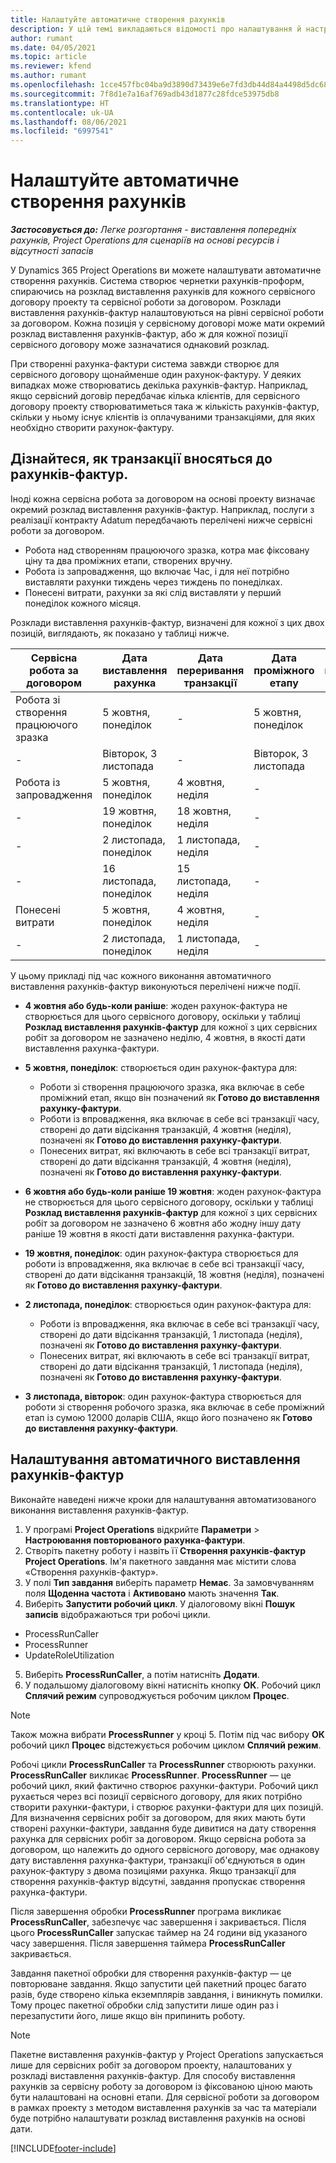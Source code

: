 ```yaml
---
title: Налаштуйте автоматичне створення рахунків
description: У цій темі викладаються відомості про налаштування й настроювання автоматичного створення рахунків.
author: rumant
ms.date: 04/05/2021
ms.topic: article
ms.reviewer: kfend
ms.author: rumant
ms.openlocfilehash: 1cce457fbc04ba9d3890d73439e6e7fd3db44d84a4498d5dc68ed82d362158b5
ms.sourcegitcommit: 7f8d1e7a16af769adb43d1877c28fdce53975db8
ms.translationtype: HT
ms.contentlocale: uk-UA
ms.lasthandoff: 08/06/2021
ms.locfileid: "6997541"
---
```

# <a name="set-up-automatic-invoice-creation"></a>Налаштуйте автоматичне створення рахунків 
 
_**Застосовується до:** Легке розгортання - виставлення попередніх рахунків, Project Operations для сценаріїв на основі ресурсів і відсутності запасів_

У Dynamics 365 Project Operations ви можете налаштувати автоматичне створення рахунків. Система створює чернетки рахунків-проформ, спираючись на розклад виставлення рахунків для кожного сервісного договору проекту та сервісної роботи за договором. Розклади виставлення рахунків-фактур налаштовуються на рівні сервісної роботи за договором. Кожна позиція у сервісному договорі може мати окремий розклад виставлення рахунків-фактур, або ж для кожної позиції сервісного договору може зазначатися однаковий розклад.

При створенні рахунка-фактури система завжди створює для сервісного договору щонайменше один рахунок-фактуру. У деяких випадках може створюватись декілька рахунків-фактур. Наприклад, якщо сервісний договір передбачає кілька клієнтів, для сервісного договору проекту створюватиметься така ж кількість рахунків-фактур, скільки у ньому існує клієнтів із оплачуваними транзакціями, для яких необхідно створити рахунок-фактуру.

## <a name="understand-how-transactions-are-included-on-an-invoice"></a>Дізнайтеся, як транзакції вносяться до рахунків-фактур. 

Іноді кожна сервісна робота за договором на основі проекту визначає окремий розклад виставлення рахунків-фактур. Наприклад, послуги з реалізації контракту Adatum передбачають перелічені нижче сервісні роботи за договором.

- Робота над створенням працюючого зразка, котра має фіксовану ціну та два проміжних етапи, створених вручну.
- Робота із запровадження, що включає Час, і для неї потрібно виставляти рахунки тиждень через тиждень по понеділках.
- Понесені витрати, рахунки за які слід виставляти у перший понеділок кожного місяця.

Розклади виставлення рахунків-фактур, визначені для кожної з цих двох позицій, виглядають, як показано у таблиці нижче.

| Сервісна робота за договором | Дата виставлення рахунка | Дата переривання транзакції | Дата проміжного етапу | Сума на проміжному етапі |
| --- | --- | --- | --- | --- |
| Робота зі створення працюючого зразка | 5 жовтня, понеділок | - | 5 жовтня, понеділок | 5000 USD |
| - | Вівторок, 3 листопада | - | Вівторок, 3 листопада | 12,000 USD |
| Робота із запровадження | 5 жовтня, понеділок | 4 жовтня, неділя | - | - |
| - | 19 жовтня, понеділок | 18 жовтня, неділя | - | - |
| - | 2 листопада, понеділок | 1 листопада, неділя | - | - |
| - | 16 листопада, понеділок | 15 листопада, неділя | - | - |
| Понесені витрати | 5 жовтня, понеділок | 4 жовтня, неділя | - | - |
| - | 2 листопада, понеділок | 1 листопада, неділя | - | - |

У цьому прикладі під час кожного виконання автоматичного виставлення рахунків-фактур виконуються перелічені нижче події.

- **4 жовтня або будь-коли раніше**: жоден рахунок-фактура не створюється для цього сервісного договору, оскільки у таблиці **Розклад виставлення рахунків-фактур** для кожної з цих сервісних робіт за договором не зазначено неділю, 4 жовтня, в якості дати виставлення рахунка-фактури.
- **5 жовтня, понеділок**: створюється один рахунок-фактура для:

    - Роботи зі створення працюючого зразка, яка включає в себе проміжний етап, якщо він позначений як **Готово до виставлення рахунку-фактури**.
    - Роботи із впровадження, яка включає в себе всі транзакції часу, створені до дати відсікання транзакцій, 4 жовтня (неділя), позначені як **Готово до виставлення рахунку-фактури**.
    - Понесених витрат, які включають в себе всі транзакції витрат, створені до дати відсікання транзакцій, 4 жовтня (неділя), позначені як **Готово до виставлення рахунку-фактури**.
  
- **6 жовтня або будь-коли раніше 19 жовтня**: жоден рахунок-фактура не створюється для цього сервісного договору, оскільки у таблиці **Розклад виставлення рахунків-фактур** для кожної з цих сервісних робіт за договором не зазначено 6 жовтня або жодну іншу дату раніше 19 жовтня в якості дати виставлення рахунка-фактури.
- **19 жовтня, понеділок**: один рахунок-фактура створюється для роботи із впровадження, яка включає в себе всі транзакції часу, створені до дати відсікання транзакцій, 18 жовтня (неділя), позначені як **Готово до виставлення рахунку-фактури**.
- **2 листопада, понеділок**: створюється один рахунок-фактура для:

    - Роботи із впровадження, яка включає в себе всі транзакції часу, створені до дати відсікання транзакцій, 1 листопада (неділя), позначені як **Готово до виставлення рахунку-фактури**.
    - Понесених витрат, які включають в себе всі транзакції витрат, створені до дати відсікання транзакцій, 1 листопада (неділя), позначені як **Готово до виставлення рахунку-фактури**.

- **3 листопада, вівторок**: один рахунок-фактура створюється для роботи зі створення робочого зразка, яка включає в себе проміжний етап із сумою 12000 доларів США, якщо його позначено як **Готово до виставлення рахунку-фактури**.

## <a name="configure-automatic-invoicing"></a>Налаштування автоматичного виставлення рахунків-фактур

Виконайте наведені нижче кроки для налаштування автоматизованого виконання виставлення рахунків-фактур.

1. У програмі **Project Operations** відкрийте **Параметри** > **Настроювання повторюваного рахунка-фактури**.
2. Створіть пакетну роботу і назвіть її **Створення рахунків-фактур Project Operations**. Ім'я пакетного завдання має містити слова «Створення рахунків-фактур».
3. У полі **Тип завдання** виберіть параметр **Немає**. За замовчуванням поля **Щоденна частота** і **Активовано** мають значення **Так**.
4. Виберіть **Запустити робочий цикл**. У діалоговому вікні **Пошук записів** відображаються три робочі цикли.

- ProcessRunCaller
- ProcessRunner
- UpdateRoleUtilization

5. Виберіть **ProcessRunCaller**, а потім натисніть **Додати**.
6. У подальшому діалоговому вікні натисніть кнопку **ОК**. Робочий цикл **Сплячий режим** супроводжується робочим циклом **Процес**. 

> [!NOTE]
> Також можна вибрати **ProcessRunner** у кроці 5. Потім під час вибору **ОК** робочий цикл **Процес** відстежується робочим циклом **Сплячий режим**.

Робочі цикли **ProcessRunCaller** та **ProcessRunner** створюють рахунки. **ProcessRunCaller** викликає **ProcessRunner**. **ProcessRunner** — це робочий цикл, який фактично створює рахунки-фактури. Робочий цикл рухається через всі позиції сервісного договору, для яких потрібно створити рахунки-фактури, і створює рахунки-фактури для цих позицій. Для визначення сервісних робіт за договором, для яких мають бути створені рахунки-фактури, завдання буде дивитися на дату створення рахунка для сервісних робіт за договором. Якщо сервісна робота за договором, що належить до одного сервісного договору, має однакову дату виставлення рахунка-фактури, транзакції об'єднуються в один рахунок-фактуру з двома позиціями рахунка. Якщо транзакції для створення рахунків-фактур відсутні, завдання пропускає створення рахунка-фактури.

Після завершення обробки **ProcessRunner** програма викликає **ProcessRunCaller**, забезпечує час завершення і закривається. Після цього **ProcessRunCaller** запускає таймер на 24 години від указаного часу завершення. Після завершення таймера **ProcessRunCaller** закривається.

Завдання пакетної обробки для створення рахунків-фактур — це повторюване завдання. Якщо запустити цей пакетний процес багато разів, буде створено кілька екземплярів завдання, і виникнуть помилки. Тому процес пакетної обробки слід запустити лише один раз і перезапустити його, лише якщо він припинить роботу.

> [!NOTE]
> Пакетне виставлення рахунків-фактур у Project Operations запускається лише для сервісних робіт за договором проекту, налаштованих у розкладі виставлення рахунків-фактур. Для способу виставлення рахунків за сервісну роботу за договором із фіксованою ціною мають бути налаштовані на основні етапи. Для сервісної роботи за договором в рамках проекту з методом виставлення рахунків за час та матеріали буде потрібно налаштувати розклад виставлення рахунків на основі дати.


[!INCLUDE[footer-include](../../includes/footer-banner.md)]
